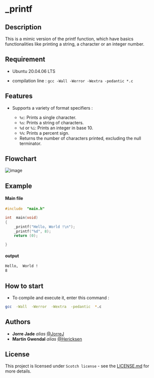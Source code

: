 # _printf 


## Description

This is a mimic version of the printf function, which have basics functionalities like printing a string, a character or an integer number.

## Requirement

- Ubuntu 20.04.06 LTS

- compilation line : ```gcc -Wall -Werror -Wextra -pedantic *.c```

## Features

- Supports a variety of format specifiers :
  
    - ```%c```: Prints a single character.
    - ```%s```: Prints a string of characters.
    - ```%d``` or ```%i```: Prints an integer in base 10.
    - ```%%```: Prints a percent sign.
    - Returns the number of characters printed, excluding the null terminator.

## Flowchart

![image](https://github.com/user-attachments/assets/1b4c8a78-a430-473d-b928-6f25fa781c46)

## Example

#### Main file
```c
#include  "main.h"

int  main(void)
{
    _printf("Hello, World !\n");
    _printf("%d", 8);
    return (0);

}
```

#### output

```sh
Hello,  World !
8
```

## How to start

- To compile and execute it, enter this command :

```Bash
gcc  -Wall  -Werror  -Wextra  -pedantic  *.c
```

## Authors

*  **Jorre Jade**  _alias_ [@JorreJ](https://github.com/JorreJ)
*  **Martin Gwendal**  _alias_ [@Hericksen](https://github.com/Hericksen)

## License

This project is licensed under ``Scotch license`` - see the [LICENSE.md](LICENSE.md) for more details.

